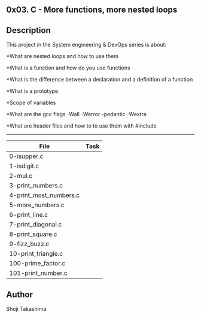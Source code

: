 0x03. C - More functions, more nested loops
---
## Description

This project in the System engineering & DevOps series is about:

*What are nested loops and how to use them

*What is a function and how do you use functions

*What is the difference between a declaration and a definition of a function

*What is a prototype

*Scope of variables

*What are the gcc flags -Wall -Werror -pedantic -Wextra

*What are header files and how to to use them with #include

---
File|Task
---|---
0-isupper.c | 
1-isdigit.c | 
2-mul.c | 
3-print_numbers.c | 
4-print_most_numbers.c | 
5-more_numbers.c | 
6-print_line.c | 
7-print_diagonal.c | 
8-print_square.c | 
9-fizz_buzz.c | 
10-print_triangle.c | 
100-prime_factor.c | 
101-print_number.c | 

## Author
 Shoji Takashima
